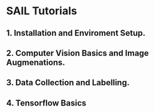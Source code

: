# SAIL Tutorials
## 1. Installation and Enviroment Setup.


## 2. Computer Vision Basics and Image Augmenations.


## 3. Data Collection and Labelling.


## 4. Tensorflow Basics
